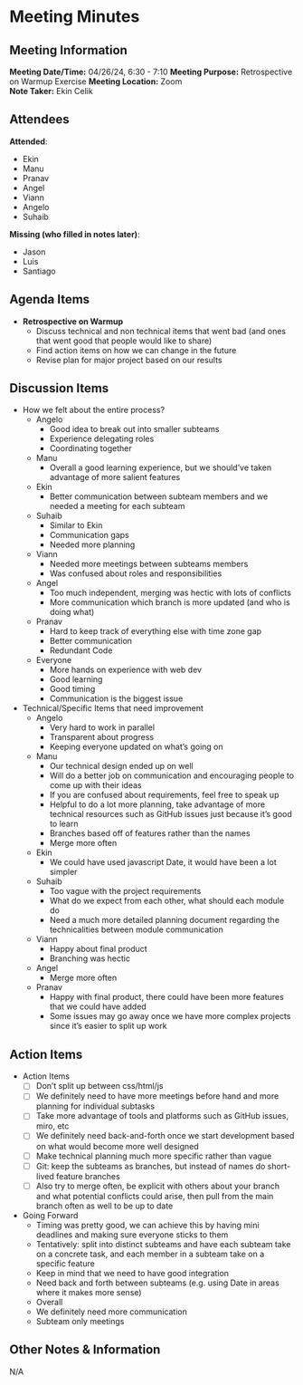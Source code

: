# Meeting Minutes

## Meeting Information

**Meeting Date/Time:** 04/26/24, 6:30 - 7:10
**Meeting Purpose:** Retrospective on Warmup Exercise
**Meeting Location:** Zoom  
**Note Taker:** Ekin Celik  

## Attendees

**Attended**:

- Ekin
- Manu
- Pranav
- Angel
- Viann
- Angelo
- Suhaib

**Missing (who filled in notes later)**:

- Jason
- Luis
- Santiago

## Agenda Items

- **Retrospective on Warmup**
  - Discuss technical and non technical items that went bad (and ones that went good that people would like to share)
  - Find action items on how we can change in the future
  - Revise plan for major project based on our results

## Discussion Items

- How we felt about the entire process?
    - Angelo
        - Good idea to break out into smaller subteams
        - Experience delegating roles
        - Coordinating together
    - Manu	
        - Overall a good learning experience, but we should’ve taken advantage of more salient features
    - Ekin
        - Better communication between subteam members and we needed a meeting for each subteam
    - Suhaib
        - Similar to Ekin
        - Communication gaps
        - Needed more planning
    - Viann
        - Needed more meetings between subteams members
        - Was confused about roles and responsibilities
    - Angel
        - Too much independent, merging was hectic with lots of conflicts
        - More communication which branch is more updated (and who is doing what)
    - Pranav
        - Hard to keep track of everything else with time zone gap
        - Better communication
        - Redundant Code
    - Everyone
        - More hands on experience with web dev
        - Good learning
        - Good timing
        - Communication is the biggest issue
- Technical/Specific Items that need improvement
    - Angelo
        - Very hard to work in parallel
        - Transparent about progress
        - Keeping everyone updated on what’s going on
    - Manu
        - Our technical design ended up on well
        - Will do a better job on communication and encouraging people to come up with their ideas
        - If you are confused about requirements, feel free to speak up
        - Helpful to do a lot more planning, take advantage of more technical resources such as GitHub issues just because it’s good to learn
        - Branches based off of features rather than the names
        - Merge more often
    - Ekin
        - We could have used javascript Date, it would have been a lot simpler
    - Suhaib
        - Too vague with the project requirements
        - What do we expect from each other, what should each module do
        - Need a much more detailed planning document regarding the technicalities between module communication
    - Viann
        - Happy about final product
        - Branching was hectic
    - Angel
        - Merge more often 
    - Pranav
        - Happy with final product, there could have been more features that we could have added
        - Some issues may go away once we have more complex projects since it’s easier to split up work

## Action Items

- Action Items
    - [ ] Don’t split up between css/html/js
    - [ ] We definitely need to have more meetings before hand and more planning for individual subtasks
    - [ ] Take more advantage of tools and platforms such as GitHub issues, miro, etc
    - [ ] We definitely need back-and-forth once we start development based on what would become more well designed
    - [ ] Make technical planning much more specific rather than vague
    - [ ] Git: keep the subteams as branches, but instead of names do short-lived feature branches
    - [ ] Also try to merge often, be explicit with others about your branch and what potential conflicts could arise, then pull from the main branch often as well to be up to date
- Going Forward
    - Timing was pretty good, we can achieve this by having mini deadlines and making sure everyone sticks to them
    - Tentatively: split into distinct subteams and have each subteam take on a concrete task, and each member in a subteam take on a specific feature
    - Keep in mind that we need to have good integration
    - Need back and forth between subteams (e.g. using Date in areas where it makes more sense)
    - Overall
    - We definitely need more communication
    - Subteam only meetings

## Other Notes & Information

N/A
